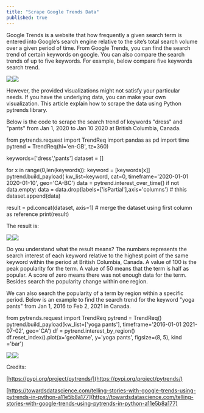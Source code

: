 ```yaml
---
title: "Scrape Google Trends Data"
published: true
---
```


Google Trends is a website that how frequently a given search term is entered into Google’s search engine relative to the site’s total search volume over a given period of time. From Google Trends, you can find the search trend of certain keywords on google. You can also compare the search trends of up to five keywords. For example, below compare five keywords search trend.

  

![](https://static.wixstatic.com/media/456b92_a9ad12973d384973b0ac2c0dbe63c65d~mv2.png/v1/fit/w_300,h_300,al_c,q_5/file.png)![](https://static.wixstatic.com/media/456b92_a9ad12973d384973b0ac2c0dbe63c65d~mv2.png/v1/fill/w_740,h_443,al_c,q_95/456b92_a9ad12973d384973b0ac2c0dbe63c65d~mv2.webp)

  

However, the provided visualizations might not satisfy your particular needs. If you have the underlying data, you can make your own visualization. This article explain how to scrape the data using Python pytrends library.

  

Below is the code to scrape the search trend of keywords "dress" and "pants" from Jan 1, 2020 to Jan 10 2020 at British Columbia, Canada.

  

  

from pytrends.request import TrendReq
import pandas as pd
import time
pytrend = TrendReq(hl='en-GB', tz=360)

keywords=['dress','pants']
dataset = []

for x in range(0,len(keywords)):
     keyword = [keywords[x]]
     pytrend.build_payload(
 kw_list=keyword,
 cat=0,
 timeframe='2020-01-01 2020-01-10',
 geo='CA-BC')
     data = pytrend.interest_over_time()
 if not data.empty:
          data = data.drop(labels=['isPartial'],axis='columns')   # thhis 
          dataset.append(data)
 
result = pd.concat(dataset, axis=1)   # merge the dataset using first column as reference
print(result) 

  

The result is:

![](https://static.wixstatic.com/media/456b92_a9cad9b5113142aebec54294be40953a~mv2.png/v1/fit/w_200,h_208,al_c,q_5/file.png)![](https://static.wixstatic.com/media/456b92_a9cad9b5113142aebec54294be40953a~mv2.png/v1/fill/w_200,h_208,al_c,q_95/456b92_a9cad9b5113142aebec54294be40953a~mv2.webp)

  

  

  

  

  

  

  

  

  

Do you understand what the result means? The numbers represents the search interest of each keyword relative to the highest point of the same keyword within the period at British Columbia, Canada. A value of 100 is the peak popularity for the term. A value of 50 means that the term is half as popular. A score of zero means there was not enough data for the term. Besides search the popularity change within one region.

  

We can also search the popularity of a term by region within a specific period. Below is an example to find the search trend for the keyword "yoga pants" from Jan 1, 2016 to Feb 2, 2021 in Canada.

  

 from pytrends.request import TrendReq
pytrend = TrendReq()
pytrend.build_payload(kw_list=['yoga pants'], timeframe='2016-01-01 2021-07-02', geo='CA')
df = pytrend.interest_by_region()
df.reset_index().plot(x='geoName', y='yoga pants', figsize=(8, 5), kind ='bar')

  

  

![](https://static.wixstatic.com/media/456b92_cf86036c97ea4726bb80b8effcbc7565~mv2.png/v1/fit/w_300,h_300,al_c,q_5/file.png)![](https://static.wixstatic.com/media/456b92_cf86036c97ea4726bb80b8effcbc7565~mv2.png/v1/fill/w_360,h_490,al_c,q_95/456b92_cf86036c97ea4726bb80b8effcbc7565~mv2.webp)

  

  

  

Credits:

[https://pypi.org/project/pytrends/](https://pypi.org/project/pytrends/)

[https://towardsdatascience.com/telling-stories-with-google-trends-using-pytrends-in-python-a11e5b8a177](https://towardsdatascience.com/telling-stories-with-google-trends-using-pytrends-in-python-a11e5b8a177)
<!--stackedit_data:
eyJoaXN0b3J5IjpbLTgxNDY1OTY1OSwxOTU5MDAxNzk1XX0=
-->